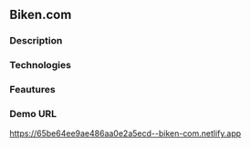 ## Biken.com

### Description

### Technologies

### Feautures

### Demo URL

https://65be64ee9ae486aa0e2a5ecd--biken-com.netlify.app

